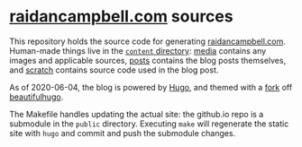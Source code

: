 # [raidancampbell.com] sources

This repository holds the source code for generating [raidancampbell.com][raidancampbell.com]. 
Human-made things live in the [`content` directory][content dir]: 
[media][media dir] contains any images and applicable sources, 
[posts][posts dir] contains the blog posts themselves, and
[scratch][scratch dir] contains source code used in the blog post. 

As of 2020-06-04, the blog is powered by [Hugo][hugo], 
and themed with a [fork][beautifulhugo fork] off [beautifulhugo][beautifulhugo].

The Makefile handles updating the actual site: the github.io repo is a submodule in the `public` directory. 
Executing `make` will regenerate the static site with `hugo` and commit and push the submodule changes.


[raidancampbell.com]:[raidancampbell.com]
[content dir]:https://github.com/raidancampbell/raidancampbell.github.io.source/tree/master/content
[media dir]:https://github.com/raidancampbell/raidancampbell.github.io.source/tree/master/content/media
[posts dir]:https://github.com/raidancampbell/raidancampbell.github.io.source/tree/master/content/posts
[scratch dir]:https://github.com/raidancampbell/raidancampbell.github.io.source/tree/master/content/scratch
[hugo]:https://gohugo.io/
[beautifulhugo fork]:https://github.com/YaguraStation/beautifulhugo/tree/patch-1
[beautifulhugo]:https://github.com/halogenica/beautifulhugo